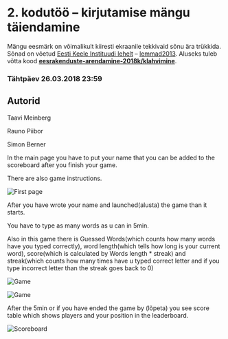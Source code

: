 # 2. kodutöö – kirjutamise mängu täiendamine

Mängu eesmärk on võimalikult kiiresti ekraanile tekkivaid sõnu ära trükkida. Sõnad on võetud [Eesti Keele Instituudi lehelt](http://www.eki.ee/tarkvara/wordlist/) – [lemmad2013](http://www.eki.ee/tarkvara/wordlist/lemmad2013.txt). Aluseks tuleb võtta kood **[eesrakenduste-arendamine-2018k/klahvimine](https://github.com/eesrakenduste-arendamine-2018k/klahvimine)**. 

### Tähtpäev 26.03.2018 23:59

## Autorid
Taavi Meinberg

Rauno Piibor

Simon Berner



In the main page you have to put your name that you can be added to the scoreboard after you finish your game.

There are also game instructions.


![First page](https://puu.sh/zQ2tk/075dc128b5.png)




After you have wrote your name and launched(alusta) the game than it starts. 

You have to type as many words as u can in 5min.

Also in this game there is Guessed Words(which counts how many words have you typed correctly), word length(which tells how long is your current word), score(which is calculated by Words length * streak) and streak(which counts how many times have u typed correct letter and if you type incorrect letter than the streak goes back to 0)

![Game](https://puu.sh/zQ2P9/bb12387601.png)

![Game](https://puu.sh/zQ2Rk/ca5ff19088.png)


After the 5min or if you have ended the game by (lõpeta) you see score table which shows players and your position in the leaderboard.


![Scoreboard](https://puu.sh/zQ2VE/71486c2143.png)














